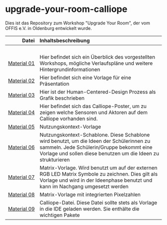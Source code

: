 # upgrade-your-room-calliope
Dies ist das Repository zum Workshop "Upgrade Your Room", der vom OFFIS e.V. in Oldenburg entwickelt wurde.


| Datei | Inhaltsbeschreibung |
| ------------: | :-------------- |
|<img width=250/> | <img width=500/> |
| [Material 01](/Material_01_Workshopbeschreibung_v2.0.pdf) |Hier befindet sich ein Überblick des vorgestellten Workshops, mögliche Verlaufspläne und weitere Hintergrundinformationen |
| [Material 02](/Material_02_Vorlage_Präsentation.pptx) |Hier befindet sich eine Vorlage für eine Präsentation |
| [Material 03](/Material_03_HCD-Prozess.pdf) | Hier ist der Human-Centered-Design Prozess als Grafik beschrieben |
| [Material 04](/Material_04_Calliope_Poster.pdf) |Hier befindet sich das Calliope-Poster, um zu zeigen welche Sensoren und Aktoren auf dem Calliope vorhanden sind.|
| [Material 05](/Material_05_Nutzungskontext_Zimmer.pdf) |Nutzungskontext-Vorlage|
| [Material 06](/Material_06_NutzungskontextSchablone_Zimmer.pdf) |Nutzungskontext-Schablone. Diese Schablone wird benutzt, um die Ideen der Schülerinnen zu sammeln. Jede Schülerin/Gruppe bekommt eine Vorlage und sollen diese benutzen um die Ideen zu strukturieren |
| [Material 07](/Material_07_Matrix_Vorlage.pdf) | Matrix-Vorlage. Wird benutzt um auf der externen RGB LED Matrix Symbole zu zeichnen. Dies gilt als Vorlage und wird in der Ideenphase benutzt und kann im Nachgang umgesetzt werden|
| [Material 08](/Material_08_Matrix_Vorlage2.pdf) |Matrix-Vorlage mit integrierten Pixelzahlen|
| [Material 09](/Material_09_Calliope_Datei.hex) | Calliope-Datei. Diese Datei sollte stets als Vorlage in die IDE geladen werden. Sie enthälte die wichtigen Pakete |

